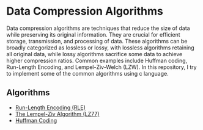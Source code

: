 # Data Compression Algorithms
Data compression algorithms are techniques that reduce the size of data while preserving its original information. They are crucial for efficient storage, transmission, and processing of data. These algorithms can be broadly categorized as lossless or lossy, with lossless algorithms retaining all original data, while lossy algorithms sacrifice some data to achieve higher compression ratios. Common examples include Huffman coding, Run-Length Encoding, and Lempel-Ziv-Welch (LZW).
In this repository, I try to implement some of the common algorithms using c language.

## Algorithms
- [Run-Length Encoding (RLE)](https://github.com/ali-hajeb/rle-c)
- [The Lempel-Ziv Algorithm (LZ77)](https://github.com/ali-hajeb/lz77-c)
- [Huffman Coding](https://github.com/ali-hajeb/huffman-c)

